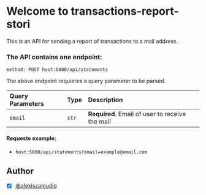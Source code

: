 # Welcome to transactions-report-stori

This is an API for sending a report of transactions to a mail address.

### The API contains one endpoint:
```method: POST host:5000/api/statements```

The above endpoint requieres a query parameter to be parsed.

| Query Parameters| Type        | Description                                     |
| :-------------  | :---------- | :---------------------------------------------- |
| `email`         | `str`       | **Required**. Email of user to receive the mail |


#### Requests example:

  - ```host:5000/api/statements?email=example@email.com```


## Author
- [X] [@alexiszamudio](https://github.com/AlexisZamudioOrtega08)